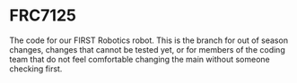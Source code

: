 # FRC7125
The code for our FIRST Robotics robot.
This is the branch for out of season changes, changes that cannot be tested yet, or for members of the coding team that do not feel comfortable changing the main without someone checking first.

